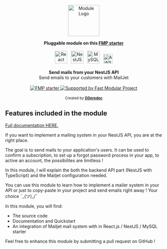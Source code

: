 <p align="center">
  <a href="https://fast-modular-project.com/modules" target="_blank">
    <img src="https://fast-modular-project.com/assets/icons/module-outlined-primary.svg" height="100px" alt="Module Logo"/>
  </a>
</p>

<div align="center">
    <strong>
      Pluggable module on this <a href="https://fast-modular-project.com/starters/starter-reacjs-nestjs-mysql" target="_blank">FMP starter</a>
    </strong>  
</div>

<br />

<div align="center">
  <img src="https://fast-modular-project.com/assets/imgs/technologies/reactjs.png" height="40px" alt="React"/>&nbsp;&nbsp;
  <img src="https://fast-modular-project.com/assets/imgs/technologies/nestjs.svg" height="40px" alt="NestJS"/>&nbsp;&nbsp;
  <img src="https://fast-modular-project.com/assets/imgs/technologies/mysql.png" height="40px" alt="MySQL"/>&nbsp;&nbsp;
  <img src="https://fast-modular-project.com/assets/imgs/technologies/aws.png" height="30px" alt="AWS"/>
</div>

<br />

<div align="center"><strong>Send mails from your NestJS API</strong></div>
<div align="center">Send emails to your customers with MailJet</div>

<br />

<!-- Badges -->
<div align="center">
  
  <a href="https://join.slack.com/t/fast-modular-project/shared_invite/zt-o4xbnp6b-QWVWS8VUBTaurVU1g~9rIw">
    <img 
    alt="FMP starter" src="https://img.shields.io/badge/join%20the%20community-on%20slack-blue?logo=slack"/>
  </a>
  <a href="https://fast-modular-project.com">
    <img alt="Supported by Fast Modular Project" src="https://img.shields.io/badge/supported%20by-Fast%20Modular%20Project-ed422e" />
  </a>
</div>

<br />

<div align="center">
  <sub>Created by <strong><a href="https://github.com/DDeredec">DDeredec</a></strong></sub>
</div>

## Features included in the module

[Full documentation HERE.](https://fast-modular-project.com/modules/mailjet-mailing)

If you want to implement a mailing system in your NestJS API, you are at the right place. 

The goal is to send mails to your application's users. It can be used to confirm a subscription, to set up a forgot password process in your app, to active an account, the possibilites are limitless !

In this module, I will explain the both the backend API part (NestJS with TypeScript) and the Mailjet configuration needed.

You can use this module to learn how to implement a mailer system in your API or just to copy-paste in your project and send emails right away ! Your choice ¯\_(ツ)_/¯

In this module, you will find: 
- The source code
- Documentation and Quickstart
- An integration of Mailjet mail system with in React.js / NestJS / MySQL starter

Feel free to enhance this module by submitting a pull request on GitHub !
